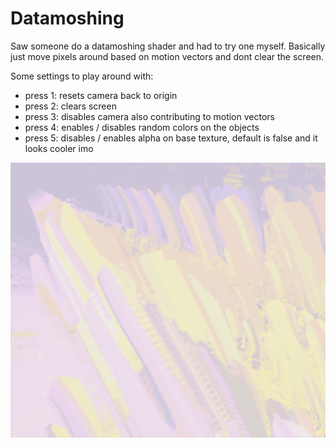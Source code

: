 # Datamoshing

Saw someone do a datamoshing shader and had to try one myself. Basically just move pixels around based on motion vectors and dont clear the screen.

Some settings to play around with:

- press 1: resets camera back to origin
- press 2: clears screen
- press 3: disables camera also contributing to motion vectors
- press 4: enables / disables random colors on the objects
- press 5: disables / enables alpha on base texture, default is false and it looks cooler imo

![thumbnail](./thumbnail.png)
